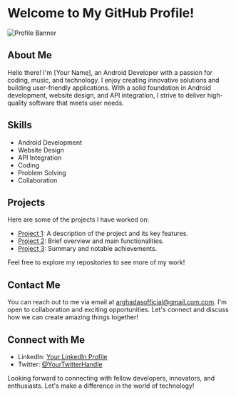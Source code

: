 # Welcome to My GitHub Profile!

![Profile Banner](https://your-image-url.com)

## About Me

Hello there! I'm [Your Name], an Android Developer with a passion for coding, music, and technology. I enjoy creating innovative solutions and building user-friendly applications. With a solid foundation in Android development, website design, and API integration, I strive to deliver high-quality software that meets user needs.

## Skills

- Android Development
- Website Design
- API Integration
- Coding
- Problem Solving
- Collaboration

## Projects

Here are some of the projects I have worked on:

- [Project 1](https://github.com/your-username/project-1): A description of the project and its key features.
- [Project 2](https://github.com/your-username/project-2): Brief overview and main functionalities.
- [Project 3](https://github.com/your-username/project-3): Summary and notable achievements.

Feel free to explore my repositories to see more of my work!


## Contact Me

You can reach out to me via email at [arghadasofficial@gmail.com.com](mailto:arghadasofficial@gmail.com). I'm open to collaboration and exciting opportunities. Let's connect and discuss how we can create amazing things together!

## Connect with Me

- LinkedIn: [Your LinkedIn Profile](https://www.linkedin.com/in/your-username)
- Twitter: [@YourTwitterHandle](https://twitter.com/your-twitter-handle)

Looking forward to connecting with fellow developers, innovators, and enthusiasts. Let's make a difference in the world of technology!

